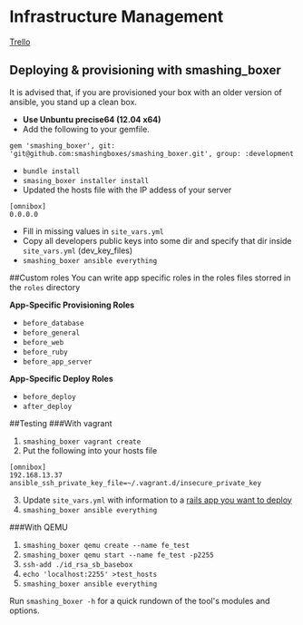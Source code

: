 # Infrastructure Management

[Trello](https://trello.com/b/4sOCutfn/smashingboxer)


## Deploying & provisioning with smashing_boxer
It is advised that, if you are provisioned your box with an older version of ansible, you stand up a clean box.

* **Use Unbuntu precise64 (12.04 x64)**
* Add the following to your gemfile.

```
gem 'smashing_boxer', git: 'git@github.com:smashingboxes/smashing_boxer.git', group: :development
```

* `bundle install`
* `smasing_boxer installer install`
* Updated the hosts file with the IP addess of your server

```
[omnibox]
0.0.0.0
```

* Fill in missing values in `site_vars.yml`
* Copy all developers public keys into some dir and specify that dir inside `site_vars.yml` (dev_key_files)
* `smashing_boxer ansible everything`

##Custom roles
You can write app specific roles in the roles files storred in the `roles` directory

**App-Specific Provisioning Roles**
* `before_database`
* `before_general`
* `before_web`
* `before_ruby`
* `before_app_server`

**App-Specific Deploy Roles**
* `before_deploy`
* `after_deploy`

##Testing
###With vagrant


1. `smashing_boxer vagrant create`
2. Put the following into your hosts file

```
[omnibox]
192.168.13.37 ansible_ssh_private_key_file=~/.vagrant.d/insecure_private_key
```
3. Update `site_vars.yml` with information to a [rails app you want to deploy](https://github.com/BrandonMathis/vanilla-rails-app)
4. `smashing_boxer ansible everything`


###With QEMU

1. `smashing_boxer qemu create --name fe_test`
2. `smashing_boxer qemu start --name fe_test -p2255`
3. `ssh-add ./id_rsa_sb_basebox`
4. `echo 'localhost:2255' >test_hosts`
5. `smashing_boxer ansible everything`
 
Run `smashing_boxer -h` for a quick rundown of the tool's modules and options.
